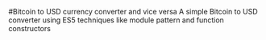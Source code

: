 #Bitcoin to USD currency converter and vice versa
A simple Bitcoin to USD converter using ES5 techniques like module pattern and function constructors

